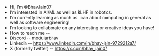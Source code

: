 - Hi, I’m @BhavJain07
- I’m interested in AI/ML as well as RLHF in robotics.
- I’m currently learning as much as I can about computing in general as well as software engineering!
- I’m looking to collaborate on any interesting or creative ideas you have!
- How to reach me -- 
- Discord -- modularbhav
- Linkedin -- https://www.linkedin.com/in/bhav-jain-9729212a7/
- X (formerly twitter) -- https://x.com/bhav_jain07
